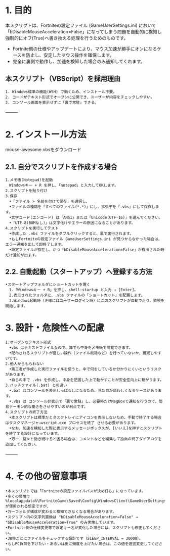 # 1. 目的

本スクリプトは、Fortniteの設定ファイル (GameUserSettings.ini) において
「bDisableMouseAcceleration=False」になってしまう問題を自動的に検知し
強制的にオフ(True)へ書き換える処理を行うためのものです。

* Fortnite側の仕様やアップデートにより、マウス加速が勝手にオンになるケースを防止し、安定したマウス操作を確保します。
* 完全に裏側で動作し、加速を検知した場合のみ通知してくれます。

## 本スクリプト（VBScript）を採用理由
	1. Windows標準の機能(WSH) で動くため、インストール不要。
	2. コードがテキスト形式でオープンに公開でき、ユーザーが内容をチェックしやすい。
	3. コンソール画面を表示せずに「裏で常駐」できる。

⸻

# 2. インストール方法
mouse-awesome.vbsをダウンロード

## 2.1. 自分でスクリプトを作成する場合
	1.メモ帳(Notepad)を起動
	　Windowsキー + R を押し、「notepad」と入力してOKします。
	2.スクリプトを貼り付け
	3.保存
	　•「ファイル > 名前を付けて保存」を選択し、
	　•ファイルの種類を「すべてのファイル(*.*)」にし、拡張子を「.vbs」にして保存します。
	　•文字コード(エンコード) は「ANSI」または「Unicode(UTF-16)」を選んでください。
	　•「UTF-8(BOMなし)」は文字化けやエラーの原因になることがあります。
	4.スクリプトを実行してテスト
	　•作成した .vbs ファイルをダブルクリックすると、裏で実行されます。
	　•もしFortniteの設定ファイル GameUserSettings.ini が見つからなかった場合は、エラー通知を出して即終了します。
	　•設定ファイルが存在し、かつ「bDisableMouseAcceleration=False」が検出された時だけ通知が出ます。

## 2.2. 自動起動（スタートアップ）へ登録する方法
	•スタートアップフォルダにショートカットを置く
	　1.「Windowsキー + R」を押し、shell:startup と入力 → [Enter]。
	　2.表示されたフォルダに、.vbs ファイルの「ショートカット」を配置します。
	　3.Windows起動時（正確にはユーザーログイン時）にこのスクリプトが自動で走り、監視を開始します。

# 3. 設計・危険性への配慮
	1.オープンなテキスト形式
	　•vbs はテキストファイルなので、誰でも中身をメモ帳で閲覧できます。
	　•配布されるスクリプトが怪しい操作（ファイル削除など）を行っていないか、確認しやすいです。
	2.他人からもらわない
	　•第三者が作成した実行ファイルを使うと、中で何をしているか分かりにくいというリスクがあります。
	　•自らの手で .vbs を作成し、中身を把握した上で動かすことが安全性向上に繋がります。
	3.バッチファイル(.bat) との違い
	　•.bat はコンソールを表示しっぱなしになるため、見た目が煩わしくなるケースがあります。
	　•.vbs は コンソール非表示で「裏で常駐」し、必要時だけMsgBoxで通知を行うので、簡易デーモン的な働きをさせやすいのが利点です。
	4.スクリプトの終了方法
	　•本スクリプトは標準だとタスクトレイにアイコンを表示しないため、手動で終了する場合はタスクマネージャ→wscript.exe プロセスを終了 させる必要があります。
	　•なお、加速を検知した際に表示するメッセージボックスが、[いいえ]を押すとスクリプトを終了する設計になっています。
	　•万一、延々と動き続けると困る場合は、コメントなどを編集して独自の終了ダイアログを追加してください。

⸻

# 4. その他の留意事項
	•本スクリプトでは「Fortniteの設定ファイルパスが決め打ち」になっています。
	•多くの環境で %localappdata%\FortniteGame\Saved\Config\WindowsClient\GameUserSettings.ini が使用される想定ですが、
	•万一フォルダ構成が変わると検知できなくなる場合があります。
	•スクリプト内の文字列置換は "bDisableMouseAcceleration=False" → "bDisableMouseAcceleration=True" のみ実施しています。
	•Fortnite側の仕様変更等で設定キー名が変化した場合には、スクリプトも修正してください。
	•30秒ごとにファイルをチェックする設計です（SLEEP_INTERVAL = 30000）。
	•もしPC負荷を下げたい・あるいは更に頻度を上げたい場合は、この値を適宜変更してください。

